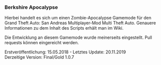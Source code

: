 ### Berkshire Apocalypse
Hierbei handelt es sich um einen Zombie-Apocalypse Gamemode für den Grand Theft Auto: San Andreas Multiplayer-Mod Multi Theft Auto. Genauere Informationen zu dem Inhalt des Scripts erhält man im Wiki.

Die Entwicklung an diesem Gamemode wurde meinerseits eingestellt. Pull requests können eingereicht werden.

Erstveröffentlichung: 15.05.2018 - Letztes Update: 20.11.2019   
Derzeitige Version: Final/Gold 1.0.7
